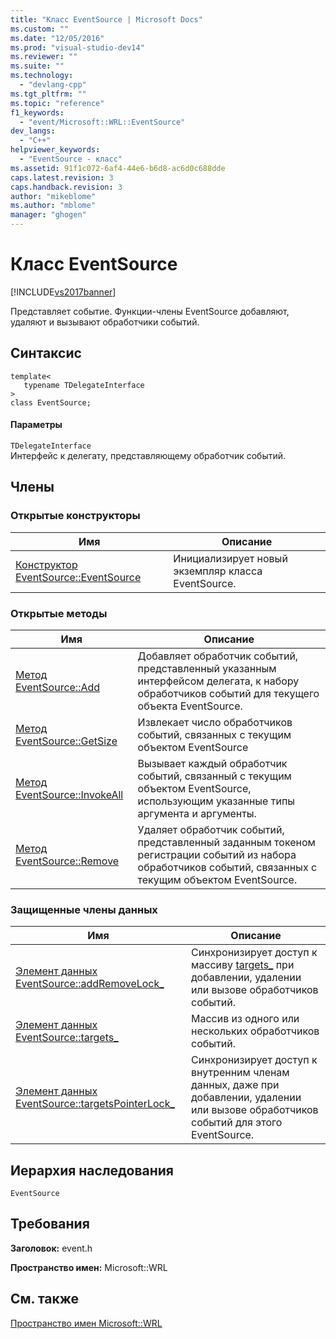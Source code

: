 ```yaml
---
title: "Класс EventSource | Microsoft Docs"
ms.custom: ""
ms.date: "12/05/2016"
ms.prod: "visual-studio-dev14"
ms.reviewer: ""
ms.suite: ""
ms.technology: 
  - "devlang-cpp"
ms.tgt_pltfrm: ""
ms.topic: "reference"
f1_keywords: 
  - "event/Microsoft::WRL::EventSource"
dev_langs: 
  - "C++"
helpviewer_keywords: 
  - "EventSource - класс"
ms.assetid: 91f1c072-6af4-44e6-b6d8-ac6d0c688dde
caps.latest.revision: 3
caps.handback.revision: 3
author: "mikeblome"
ms.author: "mblome"
manager: "ghogen"
---
```

# Класс EventSource
[!INCLUDE[vs2017banner](../assembler/inline/includes/vs2017banner.md)]

Представляет событие.  Функции\-члены EventSource добавляют, удаляют и вызывают обработчики событий.  
  
## Синтаксис  
  
```  
template<  
   typename TDelegateInterface  
>  
class EventSource;  
```  
  
#### Параметры  
 `TDelegateInterface`  
 Интерфейс к делегату, представляющему обработчик событий.  
  
## Члены  
  
### Открытые конструкторы  
  
|Имя|Описание|  
|---------|--------------|  
|[Конструктор EventSource::EventSource](../windows/eventsource-eventsource-constructor.md)|Инициализирует новый экземпляр класса EventSource.|  
  
### Открытые методы  
  
|Имя|Описание|  
|---------|--------------|  
|[Метод EventSource::Add](../windows/eventsource-add-method.md)|Добавляет обработчик событий, представленный указанным интерфейсом делегата, к набору обработчиков событий для текущего объекта EventSource.|  
|[Метод EventSource::GetSize](../windows/eventsource-getsize-method.md)|Извлекает число обработчиков событий, связанных с текущим объектом EventSource|  
|[Метод EventSource::InvokeAll](../windows/eventsource-invokeall-method.md)|Вызывает каждый обработчик событий, связанный с текущим объектом EventSource, использующим указанные типы аргумента и аргументы.|  
|[Метод EventSource::Remove](../Topic/EventSource::Remove%20Method.md)|Удаляет обработчик событий, представленный заданным токеном регистрации событий из набора обработчиков событий, связанных с текущим объектом EventSource.|  
  
### Защищенные члены данных  
  
|Имя|Описание|  
|---------|--------------|  
|[Элемент данных EventSource::addRemoveLock\_](../windows/eventsource-addremovelock-data-member.md)|Синхронизирует доступ к массиву [targets\_](../Topic/EventSource::targets_%20Data%20Member.md) при добавлении, удалении или вызове обработчиков событий.|  
|[Элемент данных EventSource::targets\_](../Topic/EventSource::targets_%20Data%20Member.md)|Массив из одного или нескольких обработчиков событий.|  
|[Элемент данных EventSource::targetsPointerLock\_](../windows/eventsource-targetspointerlock-data-member.md)|Синхронизирует доступ к внутренним членам данных, даже при добавлении, удалении или вызове обработчиков событий для этого EventSource.|  
  
## Иерархия наследования  
 `EventSource`  
  
## Требования  
 **Заголовок:** event.h  
  
 **Пространство имен:** Microsoft::WRL  
  
## См. также  
 [Пространство имен Microsoft::WRL](../windows/microsoft-wrl-namespace.md)